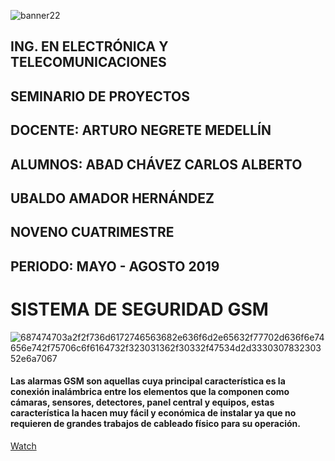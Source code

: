 ![banner22](https://user-images.githubusercontent.com/50605741/63073938-a7e8ef80-bef0-11e9-996a-039c8d34903b.jpg)

## ING. EN ELECTRÓNICA Y TELECOMUNICACIONES
## SEMINARIO DE PROYECTOS
## DOCENTE: ARTURO NEGRETE MEDELLÍN
## ALUMNOS: ABAD CHÁVEZ CARLOS ALBERTO
##          UBALDO AMADOR HERNÁNDEZ
## NOVENO CUATRIMESTRE
## PERIODO: MAYO - AGOSTO 2019

# SISTEMA DE SEGURIDAD GSM
![687474703a2f2f736d6172746563682e636f6d2e65632f77702d636f6e74656e742f75706c6f6164732f323031362f30332f47534d2d333030783230352e6a7067](https://user-images.githubusercontent.com/50605741/63074597-905f3600-bef3-11e9-97b9-f2cd3f2aa781.jpg)

#### Las alarmas GSM son aquellas cuya principal característica es la conexión inalámbrica entre los elementos que la componen como cámaras, sensores, detectores, panel central y equipos, estas característica la hacen muy fácil y económica de instalar ya que no requieren de grandes trabajos de cableado físico para su operación.
<!-- Place this tag where you want the button to render. -->
<a class="github-button" href="https://github.com/ntkme/github-buttons/subscription" data-icon="octicon-eye" data-size="large" aria-label="Watch ntkme/github-buttons on GitHub">Watch</a>



